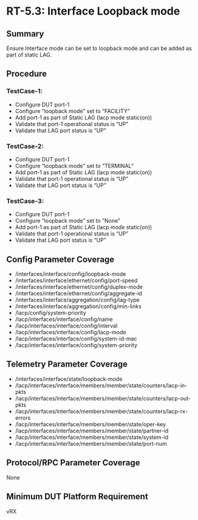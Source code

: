 # RT-5.3: Interface Loopback mode

## Summary

Ensure Interface mode can be set to loopback mode and can be added as part of static LAG.

## Procedure

### TestCase-1:

*   Configure DUT port-1
*   Configure “loopback mode” set to “FACILITY”
*   Add port-1 as part of Static LAG (lacp mode static(on))
*   Validate that port-1 operational status is “UP”
*   Validate that  LAG port status is “UP”

### TestCase-2:

*   Configure DUT port-1
*   Configure “loopback mode” set to ”TERMINAL”
*   Add port-1 as part of Static LAG (lacp mode static(on))
*   Validate that port-1 operational status is “UP”
*   Validate that  LAG port status is “UP”

### TestCase-3:

*   Configure DUT port-1
*   Configure “loopback mode” set to ”None”
*   Add port-1 as part of Static LAG (lacp mode static(on))
*   Validate that port-1 operational status is “UP”
*   Validate that  LAG port status is “UP”

## Config Parameter Coverage

*   /interfaces/interface/config/loopback-mode
*   /interfaces/interface/ethernet/config/port-speed
*   /interfaces/interface/ethernet/config/duplex-mode
*   /interfaces/interface/ethernet/config/aggregate-id
*   /interfaces/interface/aggregation/config/lag-type
*   /interfaces/interface/aggregation/config/min-links
*   /lacp/config/system-priority
*   /lacp/interfaces/interface/config/name
*   /lacp/interfaces/interface/config/interval
*   /lacp/interfaces/interface/config/lacp-mode
*   /lacp/interfaces/interface/config/system-id-mac
*   /lacp/interfaces/interface/config/system-priority

## Telemetry Parameter Coverage

*   /interfaces/interface/state/loopback-mode
*   /lacp/interfaces/interface/members/member/state/counters/lacp-in-pkts
*   /lacp/interfaces/interface/members/member/state/counters/lacp-out-pkts
*   /lacp/interfaces/interface/members/member/state/counters/lacp-rx-errors
*   /lacp/interfaces/interface/members/member/state/oper-key
*   /lacp/interfaces/interface/members/member/state/partner-id
*   /lacp/interfaces/interface/members/member/state/system-id
*   /lacp/interfaces/interface/members/member/state/port-num

## Protocol/RPC Parameter Coverage

None

## Minimum DUT Platform Requirement

vRX
